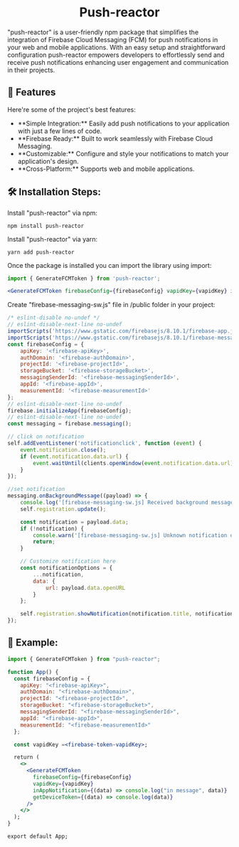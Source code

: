 <h1 align="center" id="title">Push-reactor</h1>

<p id="description">"push-reactor" is a user-friendly npm package that simplifies the integration of Firebase Cloud Messaging (FCM) for push notifications in your web and mobile applications. With an easy setup and straightforward configuration push-reactor empowers developers to effortlessly send and receive push notifications enhancing user engagement and communication in their projects.</p>

<h2>🧐 Features</h2>

Here're some of the project's best features:

-   \*\*Simple Integration:\*\* Easily add push notifications to your application with just a few lines of code.
-   \*\*Firebase Ready:\*\* Built to work seamlessly with Firebase Cloud Messaging.
-   \*\*Customizable:\*\* Configure and style your notifications to match your application's design.
-   \*\*Cross-Platform:\*\* Supports web and mobile applications.

<h2>🛠️ Installation Steps:</h2>

<p> Install "push-reactor" via npm:</p>

```
npm install push-reactor
```

<p> Install "push-reactor" via yarn:</p>

```
yarn add push-reactor
```

<p> Once the package is installed you can import the library using import:</p>

```js
import { GenerateFCMToken } from 'push-reactor';
```

```jsx
<GenerateFCMToken firebaseConfig={firebaseConfig} vapidKey={vapidKey} inAppNotification={(payload) => console.log('in message', payload)} getDeviceToken={(data) => console.log(data)} />
```

<p> Create "firebase-messaging-sw.js" file in /public folder in your project:</p>

```js
/* eslint-disable no-undef */
// eslint-disable-next-line no-undef
importScripts('https://www.gstatic.com/firebasejs/8.10.1/firebase-app.js');
importScripts('https://www.gstatic.com/firebasejs/8.10.1/firebase-messaging.js');
const firebaseConfig = {
    apiKey: '<firebase-apiKey>',
    authDomain: '<firebase-authDomain>',
    projectId: '<firebase-projectId>',
    storageBucket: '<firebase-storageBucket>',
    messagingSenderId: '<firebase-messagingSenderId>',
    appId: '<firebase-appId>',
    measurementId: '<firebase-measurementId>'
};
// eslint-disable-next-line no-undef
firebase.initializeApp(firebaseConfig);
// eslint-disable-next-line no-undef
const messaging = firebase.messaging();

// click on notification
self.addEventListener('notificationclick', function (event) {
    event.notification.close();
    if (event.notification.data.url) {
        event.waitUntil(clients.openWindow(event.notification.data.url));
    }
});

//set notification
messaging.onBackgroundMessage((payload) => {
    console.log('[firebase-messaging-sw.js] Received background message ', payload);
    self.registration.update();

    const notification = payload.data;
    if (!notification) {
        console.warn('[firebase-messaging-sw.js] Unknown notification on message ', payload);
        return;
    }

    // Customize notification here
    const notificationOptions = {
        ...notification,
        data: {
            url: payload.data.openURL
        }
    };

    self.registration.showNotification(notification.title, notificationOptions);
});
```

<h2>🫴 Example:</h2>

```jsx
import { GenerateFCMToken } from "push-reactor";

function App() {
  const firebaseConfig = {
    apiKey: "<firebase-apiKey>",
    authDomain: "<firebase-authDomain>",
    projectId: "<firebase-projectId>",
    storageBucket: "<firebase-storageBucket>",
    messagingSenderId: "<firebase-messagingSenderId>",
    appId: "<firebase-appId>",
    measurementId: "<firebase-measurementId>"
  };

  const vapidKey =<firebase-token-vapidKey>;

  return (
    <>
      <GenerateFCMToken
        firebaseConfig={firebaseConfig}
        vapidKey={vapidKey}
        inAppNotification={(data) => console.log("in message", data)}
        getDeviceToken={(data) => console.log(data)}
      />
    </>
  );
}

export default App;
```
